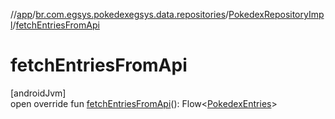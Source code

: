 //[app](../../../index.md)/[br.com.egsys.pokedexegsys.data.repositories](../index.md)/[PokedexRepositoryImpl](index.md)/[fetchEntriesFromApi](fetch-entries-from-api.md)

# fetchEntriesFromApi

[androidJvm]\
open override fun [fetchEntriesFromApi](fetch-entries-from-api.md)(): Flow&lt;[PokedexEntries](../../br.com.egsys.pokedexegsys.data.model.network/-pokedex-entries/index.md)&gt;
